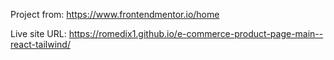 Project from: https://www.frontendmentor.io/home

Live site URL: https://romedix1.github.io/e-commerce-product-page-main--react-tailwind/
